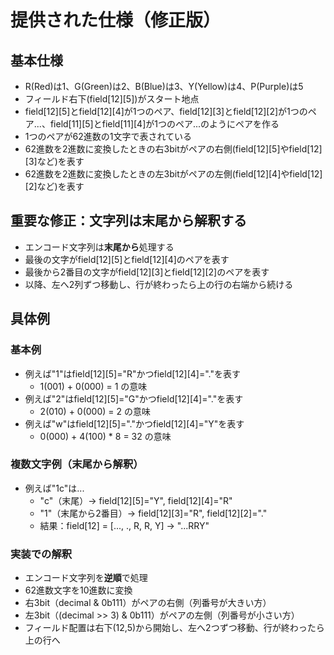 # 提供された仕様（修正版）

## 基本仕様
- R(Red)は1、G(Green)は2、B(Blue)は3、Y(Yellow)は4、P(Purple)は5
- フィールド右下(field[12][5])がスタート地点
- field[12][5]とfield[12][4]が1つのペア、field[12][3]とfield[12][2]が1つのペア...、field[11][5]とfield[11][4]が1つのペア...のようにペアを作る
- 1つのペアが62進数の1文字で表されている
- 62進数を2進数に変換したときの右3bitがペアの右側(field[12][5]やfield[12][3]など)を表す
- 62進数を2進数に変換したときの左3bitがペアの左側(field[12][4]やfield[12][2]など)を表す

## **重要な修正：文字列は末尾から解釈する**
- エンコード文字列は**末尾から**処理する
- 最後の文字がfield[12][5]とfield[12][4]のペアを表す
- 最後から2番目の文字がfield[12][3]とfield[12][2]のペアを表す
- 以降、左へ2列ずつ移動し、行が終わったら上の行の右端から続ける

## 具体例

### 基本例
- 例えば"1"はfield[12][5]="R"かつfield[12][4]="."を表す
    - 1(001) + 0(000) = 1 の意味
- 例えば"2"はfield[12][5]="G"かつfield[12][4]="."を表す
    - 2(010) + 0(000) = 2 の意味
- 例えば"w"はfield[12][5]="."かつfield[12][4]="Y"を表す
    - 0(000) + 4(100) * 8 = 32 の意味

### 複数文字例（末尾から解釈）
- 例えば"1c"は...
    - "c"（末尾）→ field[12][5]="Y", field[12][4]="R"
    - "1"（末尾から2番目）→ field[12][3]="R", field[12][2]="."
    - 結果：field[12] = [..., ., R, R, Y] → "...RRY"

### 実装での解釈
- エンコード文字列を**逆順**で処理
- 62進数文字を10進数に変換
- 右3bit（decimal & 0b111）がペアの右側（列番号が大きい方）
- 左3bit（(decimal >> 3) & 0b111）がペアの左側（列番号が小さい方）
- フィールド配置は右下(12,5)から開始し、左へ2つずつ移動、行が終わったら上の行へ